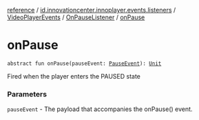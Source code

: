 [reference](../../../index.md) / [id.innovationcenter.innoplayer.events.listeners](../../index.md) / [VideoPlayerEvents](../index.md) / [OnPauseListener](index.md) / [onPause](./on-pause.md)

# onPause

`abstract fun onPause(pauseEvent: `[`PauseEvent`](../../../id.innovationcenter.innoplayer.events/-pause-event/index.md)`): `[`Unit`](https://kotlinlang.org/api/latest/jvm/stdlib/kotlin/-unit/index.html)

Fired when the player enters the PAUSED state

### Parameters

`pauseEvent` - The payload that accompanies the onPause() event.